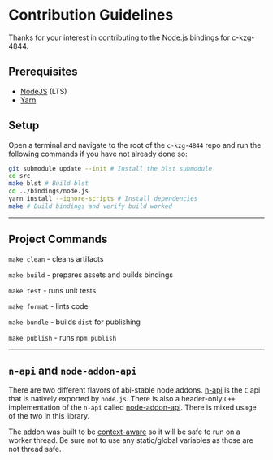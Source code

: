 # Contribution Guidelines

Thanks for your interest in contributing to the Node.js bindings for c-kzg-4844.

## Prerequisites

- [NodeJS](https://nodejs.org/) (LTS)
- [Yarn](https://yarnpkg.com/)

## Setup

Open a terminal and navigate to the root of the `c-kzg-4844` repo and run the following commands if you have not already done so:

```sh
git submodule update --init # Install the blst submodule
cd src
make blst # Build blst
cd ../bindings/node.js
yarn install --ignore-scripts # Install dependencies
make # Build bindings and verify build worked
```

---

## Project Commands

`make clean` - cleans artifacts

`make build` - prepares assets and builds bindings

`make test` - runs unit tests

`make format` - lints code

`make bundle` - builds `dist` for publishing

`make publish` - runs `npm publish`

---

## `n-api` and `node-addon-api`

There are two different flavors of abi-stable node addons.  [n-api](https://nodejs.org/api/n-api.html) is the `C` api that is natively exported by `node.js`.  There is also a header-only `C++` implementation of the `n-api` called [node-addon-api](https://github.com/nodejs/node-addon-api).  There is mixed usage of the two in this library.

The addon was built to be [context-aware](https://nodejs.github.io/node-addon-examples/special-topics/context-awareness/) so it will be safe to run on a worker thread.  Be sure not to use any static/global variables as those are not thread safe.
